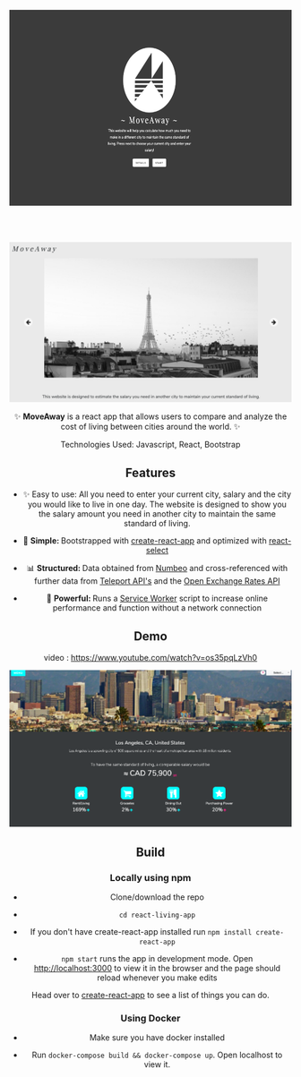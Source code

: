 <div align="center">
  <p> 
<img src="https://github.com/ZeynepSarigul/Move-Away/blob/master/src/entrypage.png" width="600" height= "350" />
  </p>
  <br> </br>
<p>
<img src="https://github.com/ZeynepSarigul/Move-Away/blob/master/src/paris.png" width="600" />
  </p>

<p>✨ <strong>MoveAway</strong> is a react app that allows users to compare and analyze the cost of living between cities around   the world. ✨</p>

Technologies Used: Javascript, React, Bootstrap




## Features
* ✨ Easy to use: All you need to enter your current city, salary and the city you would like to live in one day. The website is designed to show you the salary amount you need in another city to maintain the same standard of living.

* 🔩 <strong>Simple: </strong>Bootstrapped with [create-react-app](https://github.com/facebookincubator/create-react-app) and optimized with [react-select](https://github.com/JedWatson/react-select)

* 📊 <strong>Structured: </strong> Data obtained from [Numbeo](https://www.numbeo.com/cost-of-living/) and cross-referenced with further data from [Teleport API's](https://developers.teleport.org/api/) and the [Open Exchange Rates API](https://openexchangerates.org/)

* 💪 <strong>Powerful: </strong> Runs a [Service Worker](https://github.com/w3c/ServiceWorker) script to increase online performance and function without a network connection




## Demo

video : https://www.youtube.com/watch?v=os35pqLzVh0

<img src="https://github.com/ZeynepSarigul/Move-Away/blob/master/src/lastpage.png" width="700" />

## Build

### Locally using npm
* Clone/download the repo

* `cd react-living-app`

* If you don't have create-react-app installed run `npm install create-react-app`

* `npm start` runs the app in development mode. Open [http://localhost:3000](http://localhost:3000) to view it in the browser and the page should reload whenever you make edits

<p>
Head over to <a href="https://github.com/facebookincubator/create-react-app">create-react-app</a> to see a list of things you can do.
</p>

### Using Docker

* Make sure you have docker installed

* Run `docker-compose build && docker-compose up`. Open localhost to view it.




